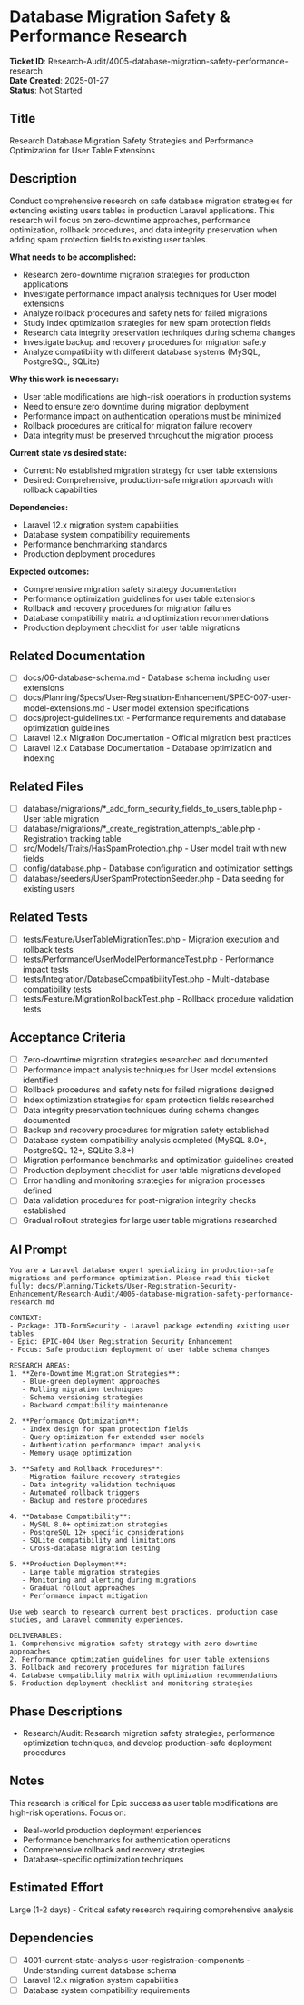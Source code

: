 # Database Migration Safety & Performance Research

**Ticket ID**: Research-Audit/4005-database-migration-safety-performance-research  
**Date Created**: 2025-01-27  
**Status**: Not Started

## Title
Research Database Migration Safety Strategies and Performance Optimization for User Table Extensions

## Description
Conduct comprehensive research on safe database migration strategies for extending existing users tables in production Laravel applications. This research will focus on zero-downtime approaches, performance optimization, rollback procedures, and data integrity preservation when adding spam protection fields to existing user tables.

**What needs to be accomplished:**
- Research zero-downtime migration strategies for production applications
- Investigate performance impact analysis techniques for User model extensions
- Analyze rollback procedures and safety nets for failed migrations
- Study index optimization strategies for new spam protection fields
- Research data integrity preservation techniques during schema changes
- Investigate backup and recovery procedures for migration safety
- Analyze compatibility with different database systems (MySQL, PostgreSQL, SQLite)

**Why this work is necessary:**
- User table modifications are high-risk operations in production systems
- Need to ensure zero downtime during migration deployment
- Performance impact on authentication operations must be minimized
- Rollback procedures are critical for migration failure recovery
- Data integrity must be preserved throughout the migration process

**Current state vs desired state:**
- Current: No established migration strategy for user table extensions
- Desired: Comprehensive, production-safe migration approach with rollback capabilities

**Dependencies:**
- Laravel 12.x migration system capabilities
- Database system compatibility requirements
- Performance benchmarking standards
- Production deployment procedures

**Expected outcomes:**
- Comprehensive migration safety strategy documentation
- Performance optimization guidelines for user table extensions
- Rollback and recovery procedures for migration failures
- Database compatibility matrix and optimization recommendations
- Production deployment checklist for user table migrations

## Related Documentation
- [ ] docs/06-database-schema.md - Database schema including user extensions
- [ ] docs/Planning/Specs/User-Registration-Enhancement/SPEC-007-user-model-extensions.md - User model extension specifications
- [ ] docs/project-guidelines.txt - Performance requirements and database optimization guidelines
- [ ] Laravel 12.x Migration Documentation - Official migration best practices
- [ ] Laravel 12.x Database Documentation - Database optimization and indexing

## Related Files
- [ ] database/migrations/*_add_form_security_fields_to_users_table.php - User table migration
- [ ] database/migrations/*_create_registration_attempts_table.php - Registration tracking table
- [ ] src/Models/Traits/HasSpamProtection.php - User model trait with new fields
- [ ] config/database.php - Database configuration and optimization settings
- [ ] database/seeders/UserSpamProtectionSeeder.php - Data seeding for existing users

## Related Tests
- [ ] tests/Feature/UserTableMigrationTest.php - Migration execution and rollback tests
- [ ] tests/Performance/UserModelPerformanceTest.php - Performance impact tests
- [ ] tests/Integration/DatabaseCompatibilityTest.php - Multi-database compatibility tests
- [ ] tests/Feature/MigrationRollbackTest.php - Rollback procedure validation tests

## Acceptance Criteria
- [ ] Zero-downtime migration strategies researched and documented
- [ ] Performance impact analysis techniques for User model extensions identified
- [ ] Rollback procedures and safety nets for failed migrations designed
- [ ] Index optimization strategies for spam protection fields researched
- [ ] Data integrity preservation techniques during schema changes documented
- [ ] Backup and recovery procedures for migration safety established
- [ ] Database system compatibility analysis completed (MySQL 8.0+, PostgreSQL 12+, SQLite 3.8+)
- [ ] Migration performance benchmarks and optimization guidelines created
- [ ] Production deployment checklist for user table migrations developed
- [ ] Error handling and monitoring strategies for migration processes defined
- [ ] Data validation procedures for post-migration integrity checks established
- [ ] Gradual rollout strategies for large user table migrations researched

## AI Prompt
```
You are a Laravel database expert specializing in production-safe migrations and performance optimization. Please read this ticket fully: docs/Planning/Tickets/User-Registration-Security-Enhancement/Research-Audit/4005-database-migration-safety-performance-research.md

CONTEXT:
- Package: JTD-FormSecurity - Laravel package extending existing user tables
- Epic: EPIC-004 User Registration Security Enhancement
- Focus: Safe production deployment of user table schema changes

RESEARCH AREAS:
1. **Zero-Downtime Migration Strategies**:
   - Blue-green deployment approaches
   - Rolling migration techniques
   - Schema versioning strategies
   - Backward compatibility maintenance

2. **Performance Optimization**:
   - Index design for spam protection fields
   - Query optimization for extended user models
   - Authentication performance impact analysis
   - Memory usage optimization

3. **Safety and Rollback Procedures**:
   - Migration failure recovery strategies
   - Data integrity validation techniques
   - Automated rollback triggers
   - Backup and restore procedures

4. **Database Compatibility**:
   - MySQL 8.0+ optimization strategies
   - PostgreSQL 12+ specific considerations
   - SQLite compatibility and limitations
   - Cross-database migration testing

5. **Production Deployment**:
   - Large table migration strategies
   - Monitoring and alerting during migrations
   - Gradual rollout approaches
   - Performance impact mitigation

Use web search to research current best practices, production case studies, and Laravel community experiences.

DELIVERABLES:
1. Comprehensive migration safety strategy with zero-downtime approaches
2. Performance optimization guidelines for user table extensions
3. Rollback and recovery procedures for migration failures
4. Database compatibility matrix with optimization recommendations
5. Production deployment checklist and monitoring strategies
```

## Phase Descriptions
- Research/Audit: Research migration safety strategies, performance optimization techniques, and develop production-safe deployment procedures

## Notes
This research is critical for Epic success as user table modifications are high-risk operations. Focus on:
- Real-world production deployment experiences
- Performance benchmarks for authentication operations
- Comprehensive rollback and recovery strategies
- Database-specific optimization techniques

## Estimated Effort
Large (1-2 days) - Critical safety research requiring comprehensive analysis

## Dependencies
- [ ] 4001-current-state-analysis-user-registration-components - Understanding current database schema
- [ ] Laravel 12.x migration system capabilities
- [ ] Database system compatibility requirements
